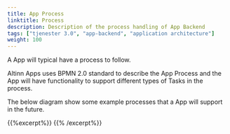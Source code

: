 ```yaml
---
title: App Process
linktitle: Process
description: Description of the process handling of App Backend 
tags: ["tjenester 3.0", "app-backend", "application architecture"]
weight: 100
---
```


A App will typical have a process to follow. 

Altinn Apps uses BPMN 2.0 standard to describe the App Process and the App will have functionality
to support different types of Tasks in the process. 

The below diagram show some example processes that a App will support in the future.

{{%excerpt%}}
<object data="/architecture/application/altinn-apps/app/app-backend/process/app-backend-process.svg" type="image/svg+xml" style="width: 200%;  max-width: 800px;"></object>
{{% /excerpt%}}